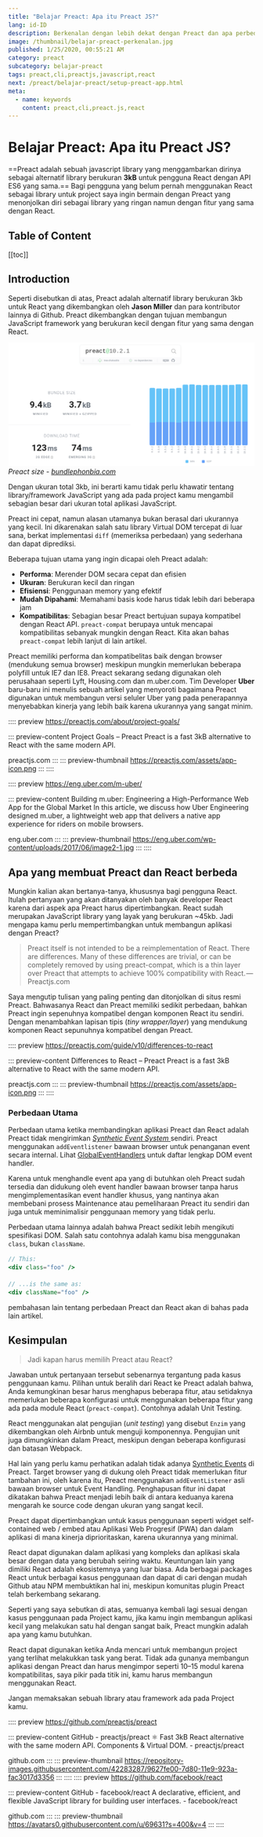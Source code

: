 ```yaml
---
title: "Belajar Preact: Apa itu Preact JS?"
lang: id-ID
description: Berkenalan dengan lebih dekat dengan Preact dan apa perbedaannya dengan React.
image: /thumbnail/belajar-preact-perkenalan.jpg
published: 1/25/2020, 00:55:21 AM
category: preact
subcategory: belajar-preact
tags: preact,cli,preactjs,javascript,react
next: /preact/belajar-preact/setup-preact-app.html
meta:
  - name: keywords
    content: preact,cli,preact.js,react
---
```

# Belajar Preact: Apa itu Preact JS?

<Author name="Ryan Aunur Rassyid" />
<FeaturedImage src="/images/covers/belajar-preact-perkenalan.jpg" />

==Preact adalah sebuah javascript library yang menggambarkan dirinya sebagai alternatif library berukuran **3kB** untuk pengguna React dengan API ES6 yang sama.== Bagi pengguna yang belum pernah menggunakan React sebagai library untuk project saya ingin bermain dengan Preact yang menonjolkan diri sebagai library yang ringan namun dengan fitur yang sama dengan React.

## Table of Content
[[toc]]

## Introduction
Seperti disebutkan di atas, Preact adalah alternatif library berukuran 3kb untuk React yang dikembangkan oleh **Jason Miller** dan para kontributor lainnya di Github. Preact dikembangkan dengan tujuan membangun JavaScript framework yang berukuran kecil dengan fitur yang sama dengan React.

![Preact Bundlephobia](/images/posts/preact-bundle-pobia.png)
*Preact size - [bundlephonbia.com](https://bundlephobia.com/result?p=preact@10.2.1)*

Dengan ukuran total 3kb, ini berarti kamu tidak perlu khawatir tentang library/framework JavaScript yang ada pada project kamu mengambil sebagian besar dari ukuran total aplikasi JavaScript.

Preact ini cepat, namun alasan utamanya bukan berasal dari ukurannya yang kecil. Ini dikarenakan salah satu library Virtual DOM tercepat di luar sana, berkat implementasi `diff` (memeriksa perbedaan) yang sederhana dan dapat diprediksi.

Beberapa tujuan utama yang ingin dicapai oleh Preact adalah:
- **Performa**: Merender DOM secara cepat dan efisien
- **Ukuran**: Berukuran kecil dan ringan
- **Efisiensi**: Penggunaan memory yang efektif
- **Mudah Dipahami**: Memahami basis kode harus tidak lebih dari beberapa jam
- **Kompatibilitas**: Sebagian besar Preact bertujuan supaya kompatibel dengan React API. `preact-compat` berupaya untuk mencapai kompatibilitas sebanyak mungkin dengan React. Kita akan bahas `preact-compat` lebih lanjut di lain artikel.

Preact memiliki performa dan kompatibelitas baik dengan browser (mendukung semua browser) meskipun mungkin memerlukan beberapa polyfill untuk IE7 dan IE8. Preact sekarang sedang digunakan oleh perusahaan seperti Lyft, Housing.com dan m.uber.com. Tim Developer **Uber** baru-baru ini menulis sebuah artikel yang menyoroti bagaimana Preact digunakan untuk membangun versi seluler Uber yang pada penerapannya menyebabkan kinerja yang lebih baik karena ukurannya yang sangat minim.

:::: preview https://preactjs.com/about/project-goals/

::: preview-content Project Goals – Preact
Preact is a fast 3kB alternative to React with the same modern API.

preactjs.com
:::
::: preview-thumbnail https://preactjs.com/assets/app-icon.png
:::
::::

:::: preview https://eng.uber.com/m-uber/

::: preview-content Building m.uber: Engineering a High-Performance Web App for the Global Market
In this article, we discuss how Uber Engineering designed m.uber, a lightweight web app that delivers a native app experience for riders on mobile browsers.

eng.uber.com
:::
::: preview-thumbnail https://eng.uber.com/wp-content/uploads/2017/06/image2-1.jpg
:::
::::

## Apa yang membuat Preact dan React berbeda
Mungkin kalian akan bertanya-tanya, khususnya bagi pengguna React. Itulah pertanyaan yang akan ditanyakan oleh banyak developer React karena dari aspek apa Preact harus dipertimbangkan. React sudah merupakan JavaScript library yang layak yang berukuran ~45kb. Jadi mengapa kamu perlu mempertimbangkan untuk membangun aplikasi dengan Preact?

> Preact itself is not intended to be a reimplementation of React. There are differences. Many of these differences are trivial, or can be completely removed by using preact-compat, which is a thin layer over Preact that attempts to achieve 100% compatibility with React. — Preactjs.com

Saya mengutip tulisan yang paling penting dan ditonjolkan di situs resmi Preact. Bahwasanya React dan Preact memiliki sedikit perbedaan, bahkan Preact ingin sepenuhnya kompatibel dengan komponen React itu sendiri. Dengan menambahkan lapisan tipis (*tiny wrapper/layer*) yang mendukung komponen React sepunuhnya kompatibel dengan Preact. 

:::: preview https://preactjs.com/guide/v10/differences-to-react

::: preview-content Differences to React – Preact
Preact is a fast 3kB alternative to React with the same modern API.

preactjs.com
:::
::: preview-thumbnail https://preactjs.com/assets/app-icon.png
:::
::::

### Perbedaan Utama
Perbedaan utama ketika membandingkan aplikasi Preact dan React adalah Preact tidak mengirimkan [*Synthetic Event System* ](https://reactjs.org/docs/events.html)sendiri. Preact menggunakan `addEventlistener` bawaan browser untuk penanganan event secara internal. Lihat [GlobalEventHandlers](https://developer.mozilla.org/en-US/docs/Web/API/GlobalEventHandlers) untuk daftar lengkap DOM event handler.

Karena untuk menghandle event apa yang di butuhkan oleh Preact sudah tersedia dan didukung oleh event handler bawaan browser tanpa harus mengimplementasikan event handler khusus, yang nantinya akan membebani prosess Maintenance atau pemeliharaan Preact itu sendiri dan juga untuk meminimalisir penggunaan memory yang tidak perlu. 

Perbedaan utama lainnya adalah bahwa Preact sedikit lebih mengikuti spesifikasi DOM. Salah satu contohnya adalah kamu bisa menggunakan `class`, bukan `className`.

```jsx
// This:
<div class="foo" />

// ...is the same as:
<div className="foo" />
```

pembahasan lain tentang perbedaan Preact dan React akan di bahas pada lain artikel.

## Kesimpulan
> Jadi kapan harus memilih Preact atau React?

Jawaban untuk pertanyaan tersebut sebenarnya tergantung pada kasus penggunaan kamu. Pilihan untuk beralih dari React ke Preact adalah bahwa, Anda kemungkinan besar harus menghapus beberapa fitur, atau setidaknya memerlukan beberapa konfigurasi untuk menggunakan beberapa fitur yang ada pada module React (`preact-compat`). Contohnya adalah Unit Testing.

React menggunakan alat pengujian (*unit testing*) yang disebut `Enzim` yang dikembangkan oleh Airbnb untuk menguji komponennya. Pengujian unit juga dimungkinkan dalam Preact, meskipun dengan beberapa konfigurasi dan batasan Webpack.

Hal lain yang perlu kamu perhatikan adalah tidak adanya [Synthetic Events](https://reactjs.org/docs/events.html) di Preact. Target browser yang di dukung oleh Preact tidak memerlukan fitur tambahan ini, oleh karena itu, Preact menggunakan `addEventListener` asli bawaan browser untuk Event Handling. Penghapusan fitur ini dapat dikatakan bahwa Preact menjadi lebih baik di antara keduanya karena mengarah ke source code dengan ukuran yang sangat kecil.

Preact dapat dipertimbangkan untuk kasus penggunaan seperti widget self-contained web / embed atau Aplikasi Web Progresif (PWA) dan dalam aplikasi di mana kinerja diprioritaskan, karena ukurannya yang minimal.

React dapat digunakan dalam aplikasi yang kompleks dan aplikasi skala besar dengan data yang berubah seiring waktu. Keuntungan lain yang dimiliki React adalah ekosistemnya yang luar biasa. Ada berbagai packages React untuk berbagai kasus penggunaan dan dapat di cari dengan mudah Github atau NPM membuktikan hal ini, meskipun komunitas plugin Preact telah berkembang sekarang.

Seperti yang saya sebutkan di atas, semuanya kembali lagi sesuai dengan kasus penggunaan pada Project kamu, jika kamu ingin membangun aplikasi kecil yang melakukan satu hal dengan sangat baik, Preact mungkin adalah apa yang kamu butuhkan.

React dapat digunakan ketika Anda mencari untuk membangun project yang terlihat melakukkan task yang berat. Tidak ada gunanya membangun aplikasi dengan Preact dan harus mengimpor seperti 10–15 modul karena kompatibilitas, saya pikir pada titik ini, kamu harus membangun menggunakan React.

Jangan memaksakan sebuah library atau framework ada pada Project kamu.

:::: preview https://github.com/preactjs/preact

::: preview-content GitHub - preactjs/preact
⚛️ Fast 3kB React alternative with the same modern API. Components & Virtual DOM. - preactjs/preact

github.com
:::
::: preview-thumbnail https://repository-images.githubusercontent.com/42283287/9627fe00-7d80-11e9-923a-fac3017d3356
:::
::::
:::: preview https://github.com/facebook/react

::: preview-content GitHub - facebook/react
A declarative, efficient, and flexible JavaScript library for building user interfaces. - facebook/react

github.com
:::
::: preview-thumbnail https://avatars0.githubusercontent.com/u/69631?s=400&v=4
:::
::::

<Disqus />
